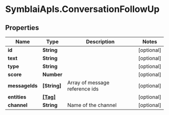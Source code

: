 # SymblaiApIs.ConversationFollowUp

## Properties
Name | Type | Description | Notes
------------ | ------------- | ------------- | -------------
**id** | **String** |  | [optional] 
**text** | **String** |  | [optional] 
**type** | **String** |  | [optional] 
**score** | **Number** |  | [optional] 
**messageIds** | **[String]** | Array of message reference ids | [optional] 
**entities** | [**[Tag]**](Tag.md) |  | [optional] 
**channel** | **String** | Name of the channel | [optional] 


